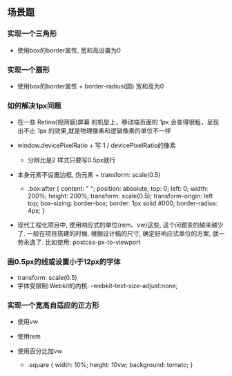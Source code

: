 ## 场景题

### 实现一个三角形

- 使用box的border属性, 宽和高设置为0

### 实现一个扇形

- 使用box的border属性 + border-radius(圆) 宽和高为0

### 如何解决1px问题

- 在一些 Retina(视网膜)屏幕 的机型上，移动端页面的 1px 会变得很粗，呈现出不止 1px 的效果,就是物理像素和逻辑像素的单位不一样
- window.devicePixelRatio +  写 1 /  devicePixelRatio的像素

	- 分辨比是2 样式只要写0.5px就行

- 本身元素不设置边框, 伪元素 + transform: scale(0.5)

	- .box:after {
            content: " ";
            position: absolute;
            top: 0;
            left: 0;
            width: 200%;
            height: 200%;
            transform: scale(0.5);
            transform-origin: left top;
            box-sizing: border-box;
            border: 1px solid #000;
            border-radius: 4px;
        }

- 现代工程化项目中, 使用响应式的单位(rem、vw)这些, 这个问题变的越来越少了. 一般在项目搭建的时候, 根据设计稿的尺寸, 确定好响应式单位的方案, 就一劳永逸了. 比如使用: postcss-px-to-viewport

### 画0.5px的线或设置小于12px的字体

- transform: scale(0.5)
- 字体受限制:Webkit的内核: -webkit-text-size-adjust:none;

### 实现一个宽高自适应的正方形

- 使用vw
- 使用rem
- 使用百分比加vw

	- .square {
  width: 10%;
  height: 10vw;
  background: tomato;
}
